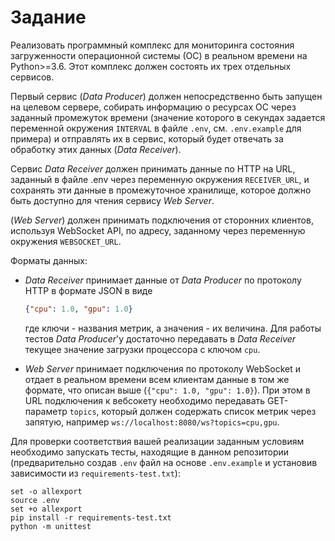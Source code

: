 # Задание

Реализовать программный комплекс для мониторинга состояния загруженности 
операционной системы (ОС) в реальном времени на Python>=3.6. 
Этот комплекс должен состоять их трех отдельных сервисов.
 
Первый сервис (*Data Producer*) должен непосредственно быть запущен на целевом 
сервере, собирать информацию о ресурсах ОС через заданный промежуток времени 
(значение которого в секундах задается переменной окружения `INTERVAL` в файле 
`.env`, см. `.env.example` для примера) и отправлять их в сервис, 
который будет отвечать за обработку этих данных (*Data Receiver*). 

Сервис *Data Receiver* должен принимать данные по HTTP на URL, 
заданный в файле .env через переменную окружения `RECEIVER_URL`, 
и сохранять эти данные в промежуточное хранилище, которое должно быть доступно 
для чтения сервису *Web Server*.

(*Web Server*) должен принимать подключения от сторонних клиентов, 
используя WebSocket API, по адресу, заданному через переменную окружения `WEBSOCKET_URL`.

Форматы данных:

* *Data Receiver* принимает данные от *Data Producer* по протоколу HTTP в формате JSON в виде
    ```json
    {"cpu": 1.0, "gpu": 1.0}
    ```
    где ключи - названия метрик, а значения - их величина. 
    Для работы тестов *Data Producer*'у достаточно передавать в *Data Receiver* текущее 
    значение загрузки процессора c ключом `cpu`.

* *Web Server* принимает подключения по протоколу WebSocket и отдает в реальном времени 
всем клиентам данные в том же формате, что описан выше (`{"cpu": 1.0, "gpu": 1.0}`). 
При этом в URL подключения к вебсокету 
необходимо передавать GET-параметр `topics`, который должен содержать список метрик через запятую, 
например `ws://localhost:8080/ws?topics=cpu,gpu`.

Для проверки соответствия вашей реализации заданным условиям необходимо запускать тесты, 
находящие в данном репозитории (предварительно создав `.env` файл на основе `.env.example` 
и установив зависимости из `requirements-test.txt`):
```shell script
set -o allexport
source .env
set +o allexport
pip install -r requirements-test.txt
python -m unittest
```
